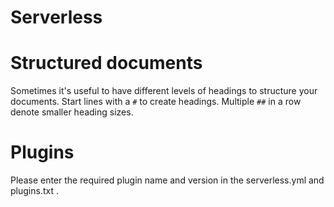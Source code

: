 # Serverless

# Structured documents

Sometimes it's useful to have different levels of headings to structure your documents. Start lines with a `#` to create headings. Multiple `##` in a row denote smaller heading sizes.

# Plugins

Please enter the required plugin name and version in the serverless.yml and plugins.txt .
